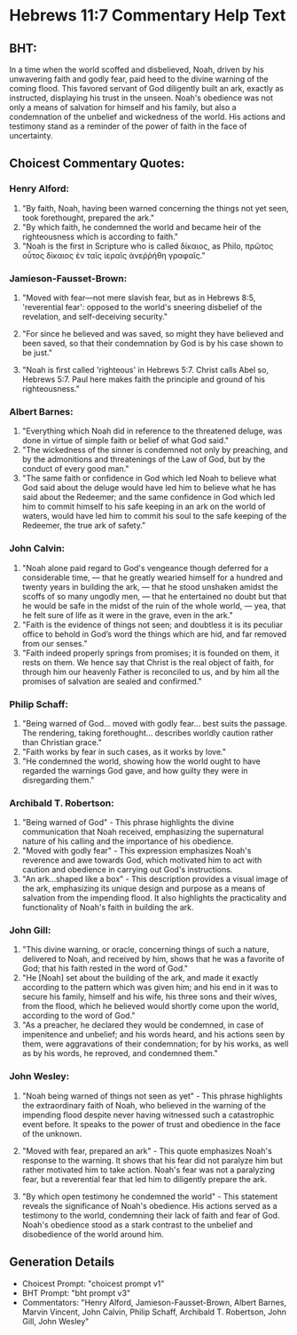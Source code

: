 # Hebrews 11:7 Commentary Help Text

## BHT:
In a time when the world scoffed and disbelieved, Noah, driven by his unwavering faith and godly fear, paid heed to the divine warning of the coming flood. This favored servant of God diligently built an ark, exactly as instructed, displaying his trust in the unseen. Noah's obedience was not only a means of salvation for himself and his family, but also a condemnation of the unbelief and wickedness of the world. His actions and testimony stand as a reminder of the power of faith in the face of uncertainty.

## Choicest Commentary Quotes:
### Henry Alford:
1. "By faith, Noah, having been warned concerning the things not yet seen, took forethought, prepared the ark." 
2. "By which faith, he condemned the world and became heir of the righteousness which is according to faith."
3. "Noah is the first in Scripture who is called δίκαιος, as Philo, πρῶτος οὗτος δίκαιος ἐν ταῖς ἱεραῖς ἀνεῤῥήθη γραφαῖς."

### Jamieson-Fausset-Brown:
1. "Moved with fear—not mere slavish fear, but as in Hebrews 8:5, 'reverential fear': opposed to the world's sneering disbelief of the revelation, and self-deceiving security." 

2. "For since he believed and was saved, so might they have believed and been saved, so that their condemnation by God is by his case shown to be just." 

3. "Noah is first called 'righteous' in Hebrews 5:7. Christ calls Abel so, Hebrews 5:7. Paul here makes faith the principle and ground of his righteousness."

### Albert Barnes:
1. "Everything which Noah did in reference to the threatened deluge, was done in virtue of simple faith or belief of what God said."
2. "The wickedness of the sinner is condemned not only by preaching, and by the admonitions and threatenings of the Law of God, but by the conduct of every good man."
3. "The same faith or confidence in God which led Noah to believe what God said about the deluge would have led him to believe what he has said about the Redeemer; and the same confidence in God which led him to commit himself to his safe keeping in an ark on the world of waters, would have led him to commit his soul to the safe keeping of the Redeemer, the true ark of safety."

### John Calvin:
1. "Noah alone paid regard to God's vengeance though deferred for a considerable time, — that he greatly wearied himself for a hundred and twenty years in building the ark, — that he stood unshaken amidst the scoffs of so many ungodly men, — that he entertained no doubt but that he would be safe in the midst of the ruin of the whole world, — yea, that he felt sure of life as it were in the grave, even in the ark."
2. "Faith is the evidence of things not seen; and doubtless it is its peculiar office to behold in God’s word the things which are hid, and far removed from our senses."
3. "Faith indeed properly springs from promises; it is founded on them, it rests on them. We hence say that Christ is the real object of faith, for through him our heavenly Father is reconciled to us, and by him all the promises of salvation are sealed and confirmed."

### Philip Schaff:
1. "Being warned of God... moved with godly fear... best suits the passage. The rendering, taking forethought... describes worldly caution rather than Christian grace."
2. "Faith works by fear in such cases, as it works by love."
3. "He condemned the world, showing how the world ought to have regarded the warnings God gave, and how guilty they were in disregarding them."

### Archibald T. Robertson:
1. "Being warned of God" - This phrase highlights the divine communication that Noah received, emphasizing the supernatural nature of his calling and the importance of his obedience.
2. "Moved with godly fear" - This expression emphasizes Noah's reverence and awe towards God, which motivated him to act with caution and obedience in carrying out God's instructions.
3. "An ark...shaped like a box" - This description provides a visual image of the ark, emphasizing its unique design and purpose as a means of salvation from the impending flood. It also highlights the practicality and functionality of Noah's faith in building the ark.

### John Gill:
1. "This divine warning, or oracle, concerning things of such a nature, delivered to Noah, and received by him, shows that he was a favorite of God; that his faith rested in the word of God."
2. "He [Noah] set about the building of the ark, and made it exactly according to the pattern which was given him; and his end in it was to secure his family, himself and his wife, his three sons and their wives, from the flood, which he believed would shortly come upon the world, according to the word of God."
3. "As a preacher, he declared they would be condemned, in case of impenitence and unbelief; and his words heard, and his actions seen by them, were aggravations of their condemnation; for by his works, as well as by his words, he reproved, and condemned them."

### John Wesley:
1. "Noah being warned of things not seen as yet" - This phrase highlights the extraordinary faith of Noah, who believed in the warning of the impending flood despite never having witnessed such a catastrophic event before. It speaks to the power of trust and obedience in the face of the unknown.

2. "Moved with fear, prepared an ark" - This quote emphasizes Noah's response to the warning. It shows that his fear did not paralyze him but rather motivated him to take action. Noah's fear was not a paralyzing fear, but a reverential fear that led him to diligently prepare the ark.

3. "By which open testimony he condemned the world" - This statement reveals the significance of Noah's obedience. His actions served as a testimony to the world, condemning their lack of faith and fear of God. Noah's obedience stood as a stark contrast to the unbelief and disobedience of the world around him.


## Generation Details
- Choicest Prompt: "choicest prompt v1"
- BHT Prompt: "bht prompt v3"
- Commentators: "Henry Alford, Jamieson-Fausset-Brown, Albert Barnes, Marvin Vincent, John Calvin, Philip Schaff, Archibald T. Robertson, John Gill, John Wesley"
